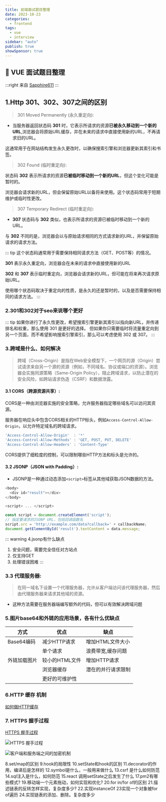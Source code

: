 ```yaml
---
title: 前端面试题目整理
date: 2023-10-23
categories:
  - frontend
tags:
  - vue
  - interview
sidebar: "auto"
publish: true
showSponsor: true
---
```


## 👋 VUE 面试题目整理

:::right
来自 [Sapphire611](http://sapphire611.github.io)
:::

##  1.Http 301、302、307之间的区别

> 301 Moved Permanently (永久重定向):

- 当服务器返回状态码 **301** 时，它表示所请求的资源**已被永久移动到一个新的URL**,浏览器会将原始URL缓存，并在未来的请求中直接使用新的URL，不再请求旧的URL。

这通常用于在网站结构发生永久更改时，以确保搜索引擎和浏览器更新其索引和书签。

> 302 Found (临时重定向):

状态码 **302** 表示所请求的资源**已被临时移动到一个新的URL**，但这个变化可能是暂时的。

浏览器会请求新的URL，但会保留原始URL以备将来使用。这个状态码常用于短期维护或临时性更改。

> 307 Temporary Redirect (临时重定向):

- **307** 状态码与 **302** 类似，也表示所请求的资源已被临时移动到一个新的URL。

与 **302** 不同的是，浏览器会以与原始请求相同的方式请求新的URL，并保留原始请求的请求方法。

::: tip
这个状态码通常用于需要保持相同请求方法（GET、POST等）的情况。

**301** 表示永久重定向，浏览器会在未来的请求中直接使用新的URL

**302** 和 **307** 表示临时重定向，浏览器会请求新的URL，但可能在将来再次请求原始URL。

使用哪个状态码取决于重定向的性质，是永久的还是暂时的，以及是否需要保持相同的请求方法。
:::

### 2.301和302对于seo来说哪个更好

::: tip
如果你进行了永久性更改，希望搜索引擎更新其索引以指向新URL，并传递排名和权重，那么使用 301 是更好的选择。
但如果你只需要临时将流量重定向到另一个页面，而不希望影响搜索引擎索引，那么可以考虑使用 302 或 307。
:::


### 3.跨域是什么、如何解决

> 跨域（Cross-Origin）是指在Web安全模型下，一个网页的源（Origin）尝试请求来自另一个源的资源（例如，不同域名、协议或端口的资源）。浏览器会实施同源策略（Same-Origin Policy），阻止跨域请求，以防止潜在的安全风险，如跨站请求伪造（CSRF）和数据泄露。

#### 3.1 CORS（跨源资源共享）:

CORS是一种由浏览器实施的安全策略，允许服务器指定哪些域名可以访问其资源。

服务器在响应头中包含CORS相关的HTTP标头，例如`Access-Control-Allow-Origin`，以允许特定域名的跨域请求。

```js
'Access-Control-Allow-Origin'  : '*'
'Access-Control-Allow-Methods' : 'GET, POST, PUT, DELETE'
'Access-Control-Allow-Headers' : 'Content-Type'
```

CORS提供了细粒度的控制，可以限制哪些HTTP方法和标头是允许的。


#### 3.2 JSONP（JSON with Padding）:

- JSONP是一种通过动态添加`<script>`标签从其他域获取JSON数据的方法。

```js
<body>
  <div id="result"></div>
</body>

<script> ... </script>
```

```js
const script = document.createElement('script');
// 指定要请求的JSONP URL，包括回调函数名
script.src = 'http://example.com/data?callback=' + callbackName;
document.getElementById('result').textContent = data.message;
```
::: warning 4.jsonp有什么缺点 
1. 安全问题，需要完全信任对方站点
2. 仅支持GET
3. 处理错误困难
:::

### 3.3 代理服务器:

> 在同一域名下设置一个代理服务器，允许从客户端访问该代理服务器，然后由代理服务器来请求其他域的资源。

- 这种方法需要在服务器端编写额外的代码，但可以有效解决跨域问题

### 5.图片base64和外链的应用场景，各有什么优缺点


方式 | 优点 | 缺点
---|---|---
Base64编码	| 减少HTTP请求	| 增加HTML文件大小
&nbsp; | 单个请求	| 浪费带宽,缓存问题
外链加载图片 | 较小的HTML文件 | 增加HTTP请求
&nbsp; | 浏览器缓存	| 潜在的并行请求限制
&nbsp; | 更好的可维护性	

### 6.HTTP 缓存 机制

[如何做HTTP缓存](/backend/node/node_interview/#_6-如何-做-http-缓存)

### 7. HTTPS 握手过程

[HTTPS 握手过程](https://www.jianshu.com/p/e30a8c4fa329)

![HTTPS 握手过程](https://upload-images.jianshu.io/upload_images/16749538-3ae48d5925636dc1.png?imageMogr2/auto-orient/strip|imageView2/2/w/1000/format/webp)

![客户端和服务端之间的加密机制](https://upload-images.jianshu.io/upload_images/16749538-a2fba1f52516cc42.png?imageMogr2/auto-orient/strip|imageView2/2/w/664/format/webp)


8.set/map的区别
9.hook的局限性
10.setState和hook的区别
11.decorator的作用，编译后是怎样的
12.symbol是什么，一般用来做什么
13.csrf 是什么如何防范
14.sql注入是什么，如何防范
15.react 调用setState之后发生了什么
17.pm2有哪些模式?
19.移动端一个元素拖动，如何实现和优化?
20.for in/for of的区别
21.描述链表的反转怎样实现，复杂度多少?
22.实现instanceOf
23实现一个对象被for of遍历
24.实现链表的添加、删除。复杂度多少